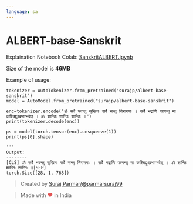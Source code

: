 ```yaml
---
language: sa
---
```



# ALBERT-base-Sanskrit


Explaination Notebook Colab: [SanskritALBERT.ipynb](https://colab.research.google.com/github/parmarsuraj99/suraj-parmar/blob/master/_notebooks/2020-05-02-SanskritALBERT.ipynb)

Size of the model is **46MB**

Example of usage:

```
tokenizer = AutoTokenizer.from_pretrained("surajp/albert-base-sanskrit")
model = AutoModel.from_pretrained("surajp/albert-base-sanskrit")

enc=tokenizer.encode("ॐ सर्वे भवन्तु सुखिनः सर्वे सन्तु निरामयाः । सर्वे भद्राणि पश्यन्तु मा कश्चिद्दुःखभाग्भवेत् । ॐ शान्तिः शान्तिः शान्तिः ॥")
print(tokenizer.decode(enc))

ps = model(torch.tensor(enc).unsqueeze(1))
print(ps[0].shape)
```
```
'''
Output:
--------
[CLS] ॐ सर्वे भवन्तु सुखिनः सर्वे सन्तु निरामयाः । सर्वे भद्राणि पश्यन्तु मा कश्चिद्दुःखभाग्भवेत् । ॐ शान्तिः शान्तिः शान्तिः ॥[SEP]
torch.Size([28, 1, 768])
```


> Created by [Suraj Parmar/@parmarsuraj99](https://twitter.com/parmarsuraj99)

> Made with <span style="color: #e25555;">&hearts;</span> in India
